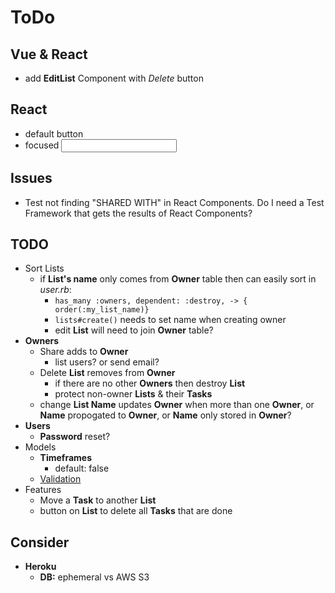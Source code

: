# ToDo

## Vue & React

- add **EditList** Component with *Delete* button

## React

- default button
- focused <input>

## Issues

- Test not finding "SHARED WITH" in React Components.  Do I need a Test Framework that gets the results of React Components?

## TODO

- Sort Lists
  - if **List's name** only comes from **Owner** table then can easily sort in *user.rb*: 
    - `has_many :owners, dependent: :destroy, -> { order(:my_list_name)}`
    - `lists#create()` needs to set name when creating owner
    - edit **List** will need to join **Owner** table?
- **Owners**
  - Share adds to **Owner**
    - list users?  or send email?
  - Delete **List** removes from **Owner**
    - if there are no other **Owners** then destroy **List**
    - protect non-owner **Lists** & their **Tasks**
  - change **List Name** updates **Owner** when more than one **Owner**, or **Name** propogated to **Owner**, or **Name** only stored in **Owner**?
- **Users**
  - **Password** reset?
- Models
  - **Timeframes**
    - default: false
  - [Validation](https://edgeguides.rubyonrails.org/active_record_validations.html)
- Features
  - Move a **Task** to another **List**
  - button on **List** to delete all **Tasks** that are done

## Consider

- **Heroku**
  - **DB:** ephemeral vs AWS S3
